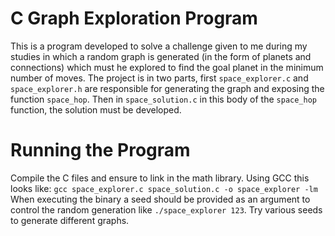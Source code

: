# C Graph Exploration Program
This is a program developed to solve a challenge given to me during my studies in which a random graph is generated (in the form of planets and connections) which must he explored to find the goal planet in the minimum number of moves.
The project is in two parts, first `space_explorer.c` and `space_explorer.h` are responsible for generating the graph and exposing the function `space_hop`. Then in `space_solution.c` in this body of the `space_hop` function, the solution must be developed. 
# Running the Program
Compile the C files and ensure to link in the math library. Using GCC this looks like:
`gcc space_explorer.c space_solution.c -o space_explorer -lm`
When executing the binary a seed should be provided as an argument to control the random generation like `./space_explorer 123`. Try various seeds to generate different graphs. 

